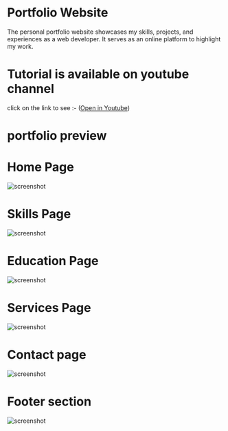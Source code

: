 # Portfolio Website

The personal portfolio website showcases my skills, projects, and experiences as a web developer. It serves as an online platform to highlight my work.

# Tutorial is available on youtube channel 
click on the link to see :- ([Open in Youtube](https://youtu.be/6J0IVkucb-M))

# portfolio preview

# Home Page
![screenshot](AlexHome.png)

# Skills Page 
![screenshot](AlexSkill.png)

# Education Page
![screenshot](AlexEducation.png)

# Services Page
![screenshot](AlexServices.png)

# Contact page
![screenshot](AlexContact.png)

# Footer section
![screenshot](AlexFooter.png)



